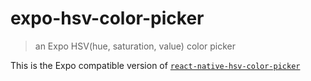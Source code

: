 # expo-hsv-color-picker

> an Expo HSV(hue, saturation, value) color picker

This is the Expo compatible version of [`react-native-hsv-color-picker`](https://github.com/yuanfux/react-native-hsv-color-picker)
